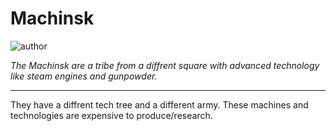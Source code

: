 # Machinsk

![author](https://img.shields.io/badge/author-KV--2%236983-%237289DA)

*The Machinsk are a tribe from a diffrent square with advanced technology like steam engines and gunpowder.*

---

They have a diffrent tech tree and a different army. These machines and technologies are expensive to produce/research.
